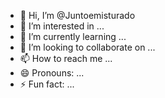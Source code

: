 - 👋 Hi, I’m @Juntoemisturado
- 👀 I’m interested in ...
- 🌱 I’m currently learning ...
- 💞️ I’m looking to collaborate on ...
- 📫 How to reach me ...
- 😄 Pronouns: ...
- ⚡ Fun fact: ...

<!---
Juntoemisturado/Juntoemisturado is a ✨ special ✨ repository because its `README.md` (this file) appears on your GitHub profile.
You can click the Preview link to take a look at your changes.
--->
